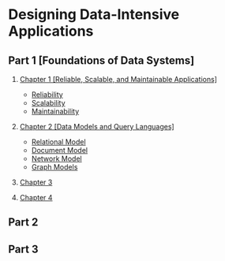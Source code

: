# Designing Data-Intensive Applications
    
## Part 1 [Foundations of Data Systems]

1. [Chapter 1 [Reliable, Scalable, and
   Maintainable Applications]](./chapter-01.md)
   - [Reliability](./chapter-01.md#reliability)
   - [Scalability](./chapter-01.md#scalability) 
   - [Maintainability](./chapter-01.md#maintainability)

2. [Chapter 2 [Data Models and Query Languages]](./chapter-02.md)
   - [Relational Model](./chapter-02.md#relational-model)
   - [Document Model](./chapter-02.md#document-model)
   - [Network Model](./chapter-02.md#the-network-model)
   - [Graph Models](./chapter-02.md#graph-like-data-models)
   
3. [Chapter 3](./chapter-03.md)
4. [Chapter 4](./chapter-04.md)


## Part 2

## Part 3